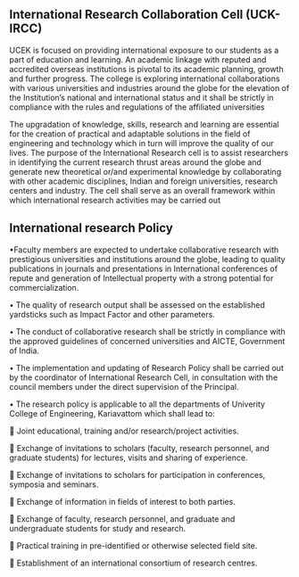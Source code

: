<h2>International Research Collaboration Cell (UCK-IRCC)</h2>
<p>UCEK is focused on providing international exposure to our students as a part of education and learning. An academic linkage with reputed and accredited overseas institutions is pivotal to its academic planning, growth and further progress. The college is exploring international collaborations with various universities and industries around the globe for the elevation of the Institution’s national and international status and it shall be strictly in compliance with the rules and regulations of the affiliated universities </p>
<p>The upgradation of knowledge, skills, research and learning are essential for the creation of practical and adaptable solutions in the field of engineering and technology which in turn will improve the quality of our lives. The purpose of the International Research cell is to assist researchers in identifying the current research thrust areas around the globe and generate new theoretical or/and experimental knowledge by collaborating with other academic disciplines, Indian and foreign universities, research centers and industry. The cell shall serve as an overall framework within which international research activities may be carried out</p>
<h2>International research Policy</h2>
<p>•Faculty members are expected to undertake collaborative research with prestigious universities and institutions around the globe, leading to quality publications in journals and presentations in International conferences of repute and generation of Intellectual property with a strong potential for commercialization.</p>
<p>•	The quality of research output shall be assessed on the established yardsticks such as Impact Factor and other parameters.</p>
<p>•	The conduct of collaborative research shall be strictly in compliance with the approved guidelines of concerned universities and AICTE, Government of India.</p>
<p>•	The implementation and updating of Research Policy shall be carried out by the coordinator of International Research Cell, in consultation with the council members under the direct supervision of the Principal.</p>
<p>•	The research policy is applicable to all the departments of Univerity College of Engineering, Kariavattom which shall lead to:</p>
<p>	Joint educational, training and/or research/project activities.</p>
<p>	Exchange of invitations to scholars (faculty, research personnel, and graduate students) for lectures, visits and sharing of experience.</p>
<p>	Exchange of invitations to scholars for participation in conferences, symposia and seminars.</p>
<p>	Exchange of information in fields of interest to both parties.</p>
<p>	Exchange of faculty, research personnel, and graduate and undergraduate students for study and research.</p>
<p>	Practical training in pre-identified or otherwise selected field site.</p>
<p>	Establishment of an international consortium of research centres.

</p>
</div>